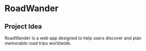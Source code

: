 # RoadWander 

## Project Idea
RoadWander is a web app designed to help users discover and plan memorable road trips worldwide.